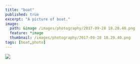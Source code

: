 ```yaml
---
title: "boat"
published: true
excerpt: "A picture of boat."
image: 
  path: &image /images/photography/2017-09-28 18.20.40.png 
  feature: *image
  thumbnail: /images/photography/2017-09-28 18.20.40.png
tags: [boat,photo]
---
```

<img src="/images/photography/2017-09-28 18.20.40.png ">
